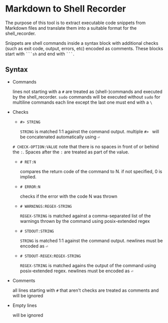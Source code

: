 # Markdown to Shell Recorder

The purpose of this tool is to extract executable code snippets from Markdown files and translate them into a suitable format for the shell_recorder.

Snippets are shell commands inside a syntax block with additional checks (such as exit code, output, errors, etc) encoded as comments. These blocks start with ```` ```sh ````  and end with ```` ``` ````.



## Syntax

* Commands

  lines not starting with a `#` are treated as (shell-)commands and executed by the shell_recorder.
  `sudo` commands will be executed without `sudo`
  for multiline commands each line except the last one must end with a `\`

* Checks

  * `#> STRING`

     `STRING` is matched 1:1 against the command output. multiple `#> ` will be concatenated automatically using `⏎`

   `# CHECK-OPTION:VALUE`   note that there is no spaces in front of or behind the `:`. Spaces after the `:` are treated as part of the value.

  * `# RET:N`

     compares the return code of the command to N. if not specified, 0 is implied.

  * `# ERROR:N`

     checks if the error with the code N was thrown

  * `# WARNINGS:REGEX-STRING`

     `REGEX-STRING` is matched against a comma-separated list of the warnings thrown by the command using posix-extended regex

  * `# STDOUT:STRING`

     `STRING` is matched 1:1 against the command output. newlines must be encoded as `⏎`

  * `# STDOUT-REGEX:REGEX-STRING`

     `REGEX-STRING` is matched agains the output of the command using posix-extended regex. newlines must be encoded as `⏎`

* Comments

  all lines starting with `#` that aren't checks are treated as comments and will be ignored

* Empty lines

  will be ignored


